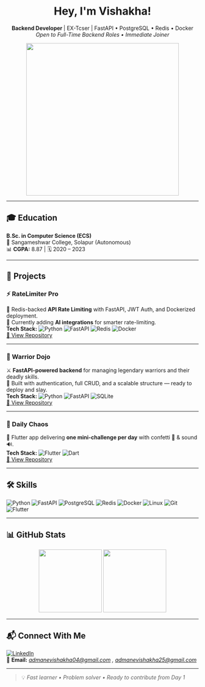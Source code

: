 <h1 align="center"> Hey, I'm Vishakha! </h1>
<p align="center">
  <b> Backend Developer </b> |  EX-Tcser | FastAPI • PostgreSQL • Redis • Docker  
  <i>Open to Full-Time Backend Roles • Immediate Joiner</i>
</p>

<p align="center">
  <img src="https://media.giphy.com/media/L1R1tvI9svkIWwpVYr/giphy.gif" width="400"/>
</p>

---

## 🎓 Education
**B.Sc. in Computer Science (ECS)**  
📍 Sangameshwar College, Solapur (Autonomous)  
📊 **CGPA:** 8.87 | 🗓 2020 – 2023  

---

## 🚀 Projects

### ⚡ RateLimiter Pro
🚦 Redis-backed **API Rate Limiting** with FastAPI, JWT Auth, and Dockerized deployment.  
🧠 Currently adding **AI integrations** for smarter rate-limiting.  
**Tech Stack:** ![Python](https://img.shields.io/badge/-Python-3776AB?logo=python&logoColor=white) ![FastAPI](https://img.shields.io/badge/-FastAPI-009688?logo=fastapi&logoColor=white) ![Redis](https://img.shields.io/badge/-Redis-DC382D?logo=redis&logoColor=white) ![Docker](https://img.shields.io/badge/-Docker-2496ED?logo=docker&logoColor=white)  
[🔗 View Repository](https://github.com/WISH-CODES/rate-limiter-pro)

---

### 🥋 Warrior Dojo
⚔️ **FastAPI-powered backend** for managing legendary warriors and their deadly skills.  
🔐 Built with authentication, full CRUD, and a scalable structure — ready to deploy and slay.  
**Tech Stack:** ![Python](https://img.shields.io/badge/-Python-3776AB?logo=python&logoColor=white) ![FastAPI](https://img.shields.io/badge/-FastAPI-009688?logo=fastapi&logoColor=white) ![SQLite](https://img.shields.io/badge/-SQLite-003B57?logo=sqlite&logoColor=white)  
[🔗 View Repository](https://github.com/WISH-CODES/warrior-dojo)

---

### 🎯 Daily Chaos
📱 Flutter app delivering **one mini-challenge per day** with confetti 🎉 & sound 🔊.  
**Tech Stack:** ![Flutter](https://img.shields.io/badge/-Flutter-02569B?logo=flutter&logoColor=white) ![Dart](https://img.shields.io/badge/-Dart-0175C2?logo=dart&logoColor=white)  
[🔗 View Repository](https://github.com/WISH-CODES/daily-chaos)

---

## 🛠 Skills
![Python](https://img.shields.io/badge/-Python-3776AB?logo=python&logoColor=white)
![FastAPI](https://img.shields.io/badge/-FastAPI-009688?logo=fastapi&logoColor=white)
![PostgreSQL](https://img.shields.io/badge/-PostgreSQL-336791?logo=postgresql&logoColor=white)
![Redis](https://img.shields.io/badge/-Redis-DC382D?logo=redis&logoColor=white)
![Docker](https://img.shields.io/badge/-Docker-2496ED?logo=docker&logoColor=white)
![Linux](https://img.shields.io/badge/-Linux-FCC624?logo=linux&logoColor=black)
![Git](https://img.shields.io/badge/-Git-F05032?logo=git&logoColor=white)
![Flutter](https://img.shields.io/badge/-Flutter-02569B?logo=flutter&logoColor=white)

---

## 📊 GitHub Stats
<p align="center">
  <img src="https://github-readme-stats.vercel.app/api?username=WISH-CODES&show_icons=true&theme=tokyonight" height="165"/>
  <img src="https://github-readme-streak-stats.herokuapp.com/?user=WISH-CODES&theme=tokyonight" height="165"/>
</p>

---

## 📬 Connect With Me
[![LinkedIn](https://img.shields.io/badge/LinkedIn-Vishakha_Admane-blue?style=flat&logo=linkedin)](https://www.linkedin.com/in/vishakha-admane-a00759375)  
📧 **Email:** *admanevishakha04@gmail.com , admanevishakha25@gmail.com*

---

> 💡 *Fast learner • Problem solver • Ready to contribute from Day 1*
